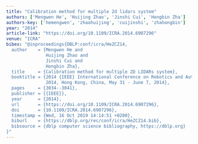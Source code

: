 ```yaml
---
title: "Calibration method for multiple 2d lidars system"
authors: ['Mengwen He', 'Huijing Zhao', 'Jinshi Cui', 'Hongbin Zha']
authors-key: ['hemengwen', 'zhaohuijing', 'cuijinshi', 'zhahongbin']
year: "2014"
article-link: "https://doi.org/10.1109/ICRA.2014.6907296"
venue: "ICRA"
bibex: "@inproceedings{DBLP:conf/icra/HeZCZ14,
  author    = {Mengwen He and
               Huijing Zhao and
               Jinshi Cui and
               Hongbin Zha},
  title     = {Calibration method for multiple 2D LIDARs system},
  booktitle = {2014 {IEEE} International Conference on Robotics and Automation, {ICRA}
               2014, Hong Kong, China, May 31 - June 7, 2014},
  pages     = {3034--3041},
  publisher = {{IEEE}},
  year      = {2014},
  url       = {https://doi.org/10.1109/ICRA.2014.6907296},
  doi       = {10.1109/ICRA.2014.6907296},
  timestamp = {Wed, 16 Oct 2019 14:14:51 +0200},
  biburl    = {https://dblp.org/rec/conf/icra/HeZCZ14.bib},
  bibsource = {dblp computer science bibliography, https://dblp.org}
}"
---
```

